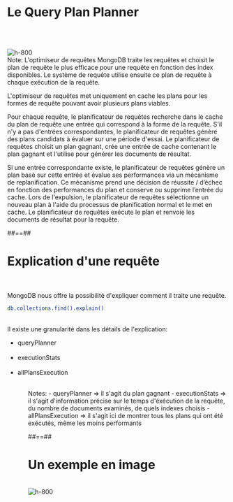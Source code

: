 <!-- .slide: class="sfeir-basic-slide"-->
# Le Query Plan Planner
<br><br>
<div class="full-center">
  <img src="assets/images/school/indexation-performance/query-planner-diagram.svg" alt="h-800">
</div>
Note: 
 L'optimiseur de requêtes MongoDB traite les requêtes et choisit le plan de requête le plus efficace pour une requête en fonction des index disponibles. Le système de requête utilise ensuite ce plan de requête à chaque exécution de la requête.

 L'optimiseur de requêtes met uniquement en cache les plans pour les formes de requête pouvant avoir plusieurs plans viables.

 Pour chaque requête, le planificateur de requêtes recherche dans le cache du plan de requête une entrée qui correspond à la forme de la requête. S'il n'y a pas d'entrées correspondantes, le planificateur de requêtes génère des plans candidats à évaluer sur une période d'essai. Le planificateur de requêtes choisit un plan gagnant, crée une entrée de cache contenant le plan gagnant et l'utilise pour générer les documents de résultat.

 Si une entrée correspondante existe, le planificateur de requêtes génère un plan basé sur cette entrée et évalue ses performances via un mécanisme de replanification. Ce mécanisme prend une décision de réussite / d’échec en fonction des performances du plan et conserve ou supprime l’entrée du cache. Lors de l'expulsion, le planificateur de requêtes sélectionne un nouveau plan à l'aide du processus de planification normal et le met en cache. Le planificateur de requêtes exécute le plan et renvoie les documents de résultat pour la requête.

##==##

<!-- .slide: class="sfeir-basic-slide with-code"-->
# Explication d'une requête
<br><br>
<span>MongoDB nous offre la possibilité d'expliquer comment il traite une requête.</span>
<br>
```bash
db.collections.find().explain()
```
<!-- .element: class="big-code"-->
<br>
<span>Il existe une granularité dans les détails de l'explication:</span>
<ul>
  <li>queryPlanner</li>
  <br>
  <li>executionStats</li>
  <br>
  <li>allPlansExecution</li>
<ul>
<br>
Notes: 
- queryPlanner => il s'agit du plan gagnant
- executionStats => il s'agit d'information précise sur le temps d'éxécution de la requête, du nombre de documents examinés, de quels indexes choisis
- allPlansExecution => il s'agit ici de montrer tous les plans qui ont été exécutés, même les moins performants

 ##==##

 <!-- .slide: class="sfeir-basic-slide"-->
 # Un exemple en image
 <br>
<div class="full-center">
  <img  src="assets/images/school/indexation-performance/explain-query-plan.png" alt="h-800">
</div>
